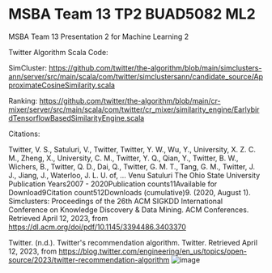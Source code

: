 # MSBA Team 13 TP2 BUAD5082 ML2
MSBA Team 13 Presentation 2 for Machine Learning 2

Twitter Algorithm Scala Code:

SimCluster: https://github.com/twitter/the-algorithm/blob/main/simclusters-ann/server/src/main/scala/com/twitter/simclustersann/candidate_source/ApproximateCosineSimilarity.scala

Ranking: https://github.com/twitter/the-algorithm/blob/main/cr-mixer/server/src/main/scala/com/twitter/cr_mixer/similarity_engine/EarlybirdTensorflowBasedSimilarityEngine.scala

Citations:

Twitter, V. S., Satuluri, V., Twitter, Twitter, Y. W., Wu, Y., University, X. Z. C. M., Zheng, X., University, C. M., Twitter, Y. Q., Qian, Y., Twitter, B. W., Wichers, B., Twitter, Q. D., Dai, Q., Twitter, G. M. T., Tang, G. M., Twitter, J. J., Jiang, J., Waterloo, J. L. U. of, … Venu Satuluri The Ohio State University Publication Years2007 - 2020Publication counts11Available for Download9Citation	count512Downloads (cumulative)9. (2020, August 1). Simclusters: Proceedings of the 26th ACM SIGKDD International Conference on Knowledge Discovery & Data Mining. ACM Conferences. Retrieved April 12, 2023, from	https://dl.acm.org/doi/pdf/10.1145/3394486.3403370 

Twitter. (n.d.). Twitter's recommendation algorithm. Twitter. Retrieved April 12, 2023, from https://blog.twitter.com/engineering/en_us/topics/open-source/2023/twitter-recommendation-algorithm 
![image](https://user-images.githubusercontent.com/93728479/231491511-7eae0bd7-00b5-4807-b00f-ff1ef3ec7cf2.png)

